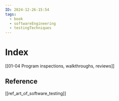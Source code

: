 ```yaml
---
ID: 2024-12-26-15:54
tags:
  - book
  - softwareEngineering
  - testingTechniques
---
```

# Index
[[01-04 Program inspections, walkthroughs, reviews]]

## Reference
[[ref_art_of_software_testing]]
